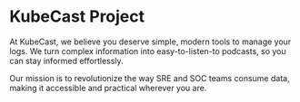 # KubeCast Project

At KubeCast, we believe you deserve simple, modern tools to manage your logs. We turn complex information into easy-to-listen-to podcasts, so you can stay informed effortlessly.

Our mission is to revolutionize the way SRE and SOC teams consume data, making it accessible and practical wherever you are.